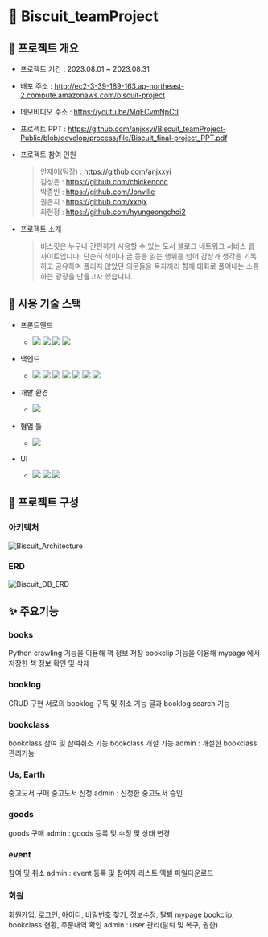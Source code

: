# :tada: Biscuit_teamProject
## :memo: 프로젝트 개요

* 프로젝트 기간 : 2023.08.01 ~ 2023.08.31

* 배포 주소 : http://ec2-3-39-189-163.ap-northeast-2.compute.amazonaws.com/biscuit-project

* 데모비디오 주소 : https://youtu.be/MqECvmNpCtI

* 프로젝트 PPT : https://github.com/anjxxyi/Biscuit_teamProject-Public/blob/develop/process/file/Biscuit_final-project_PPT.pdf

* 프로젝트 참여 인원
  > 안재이(팀장) : https://github.com/anjxxyi <br />
  > 김성은 : https://github.com/chickencoc <br />
  > 박종빈 : https://github.com/Jonville <br />
  > 권은지 : https://github.com/xxnjx <br />
  > 최현정 : https://github.com/hyungeongchoi2 <br />
 
* 프로젝트 소개

  > 비스킷은 누구나 간편하게 사용할 수 있는 도서 블로그 네트워크 서비스 웹 사이트입니다.
  > 단순히 책이나 글 등을 읽는 행위를 넘어 감상과 생각을 기록하고 공유하며
  > 풀리지 않았던 의문들을 독자끼리 함께 대화로 풀어내는 소통하는 광장을 만들고자 했습니다.

## :hammer: 사용 기술 스택

* 프론트엔드
  * <img src="https://img.shields.io/badge/vite-646CFF?style=for-the-badge&logo=vite&logoColor=white"/> <img src="https://img.shields.io/badge/html5-E34F26?style=for-the-badge&logo=html5t&logoColor=white"/> <img src="https://img.shields.io/badge/css3-1572B6?style=for-the-badge&logo=css3&logoColor=white"/> <img src="https://img.shields.io/badge/javascript-F7DF1E?style=for-the-badge&logo=javascript&logoColor=black"/>
  
* 백엔드
  * <img src="https://img.shields.io/badge/mariadb-003545?style=for-the-badge&logo=mariadb&logoColor=white"/> <img src="https://img.shields.io/badge/spring_boot-6DB33F?style=for-the-badge&logo=spring&logoColor=white"/> <img src="https://img.shields.io/badge/spring_security-6DB33F?style=for-the-badge&logo=springsecurity&logoColor=white"/> <img src="https://img.shields.io/badge/Spring_Data_JPA-6DB33F?style=for-the-badge"/> <img src="https://img.shields.io/badge/json_web_tokens-000000?style=for-the-badge&logo=jsonwebtokens&logoColor=white"/> <img src="https://img.shields.io/badge/python-3776AB?style=for-the-badge&logo=python&logoColor=white"/> <img src="https://img.shields.io/badge/gradle-02303A?style=for-the-badge&logo=gradle&logoColor=white"/>
  
* 개발 환경
  * <img src="https://img.shields.io/badge/amazon_aws-232F3E?style=for-the-badge&logo=amazonaws&logoColor=white"/>
  
* 협업 툴
  * <img src="https://img.shields.io/badge/github-181717?style=for-the-badge&logo=github&logoColor=white"/>
  
* UI
  * <img src="https://img.shields.io/badge/figma-F24E1E?style=for-the-badge&logo=figma&logoColor=white"/> <img src="https://img.shields.io/badge/adobephotoshop-31A8FF?style=for-the-badge&logo=adobephotoshop&logoColor=white"/> <img src="https://img.shields.io/badge/adobeillustrator-FF9A00?style=for-the-badge&logo=adobeillustrator&logoColor=white"/>

## :wrench: 프로젝트 구성

### 아키텍처
![Biscuit_Architecture](https://github.com/chickencoc/Biscuit_teamProject-Public/assets/74812739/f4927192-9da9-4ba5-a9af-714eb8cedcf8)

### ERD
![Biscuit_DB_ERD](https://github.com/chickencoc/Biscuit_teamProject-Public/assets/74812739/cbc6065f-bc8c-4b45-a242-cac5fe356648)

## :sparkles: 주요기능

### books
   Python crawling 기능을 이용해 책 정보 저장 
   bookclip 기능을 이용해 mypage 에서 저장한 책 정보 확인 및 삭제
### booklog
   CRUD 구현
   서로의 booklog 구독 및 취소 기능 
   글과 booklog search 기능 
### bookclass
   bookclass 참여 및 참여취소 기능 
   bookclass 개설 기능 
   admin : 개설한 bookclass 관리기능 
### Us, Earth
   중고도서 구매 
   중고도서 신청 
   admin : 신청한 중고도서 승인 
### goods
   goods 구매 
   admin : goods 등록 및 수정 및 상태 변경 
### event
   참여 및 취소 
   admin : event 등록 및 참여자 리스트 엑셀 파일다운로드 
### 회원
   회원가입, 로그인, 아이디, 비밀번호 찾기, 정보수정, 탈퇴 
   mypage bookclip, bookclass 현황, 주문내역 확인 
   admin : user 관리(탈퇴 및 복구, 권한) 



   
